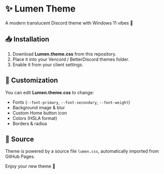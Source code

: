 # ✨ Lumen Theme

A modern translucent Discord theme with Windows 11 vibes 🌌

## 📥 Installation
1. Download **Lumen.theme.css** from this repository.
2. Place it into your Vencord / BetterDiscord themes folder.
3. Enable it from your client settings.

## 🎨 Customization
You can edit **Lumen.theme.css** to change:
- Fonts (`--font-primary`, `--font-secondary`, `--font-weight`)
- Background image & blur
- Custom Home button icon
- Colors (HSLA format)
- Borders & radius

## 🔗 Source
Theme is powered by a source file `lumen.css`, automatically imported from GitHub Pages.

Enjoy your new theme 💜
